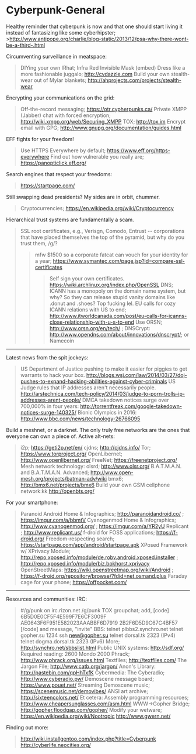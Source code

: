 Cyberpunk-General
=================

Healthy reminder that cyberpunk is now and that one should start living it instead of fantasizing like some cyberhipster; >http://www.antipope.org/charlie/blog-static/2013/12/psa-why-there-wont-be-a-third-.html
 
Circumventing surveillance in meatspace:
>DIYing your own IRhat; Infra Red Invisible Mask (embed)
>Dress like a more fashionable juggalo; http://cvdazzle.com
>Build your own stealth-wear out of Mylar blankets; http://ahprojects.com/projects/stealth-wear
 
Encrypting your communications on the grid:
>Off-the-record messaging; https://otr.cypherpunks.ca/
>Private XMPP (Jabber) chat with forced encryption; http://wiki.xmpp.org/web/Securing_XMPP
>TOX; http://tox.im
>Encrypt email with GPG; http://www.gnupg.org/documentation/guides.html
 
EFF fights for your freedom!
>Use HTTPS Everywhere by default; https://www.eff.org/https-everywhere
>Find out how vulnerable you really are; https://panopticlick.eff.org/
 
Search engines that respect your freedoms:
>https://startpage.com/

Still swapping dead presidents? My sides are in orbit, chummer.
>Cryptocurrencies; https://en.wikipedia.org/wiki/Cryptocurrency
 
Hierarchical trust systems are fundamentally a scam.
>SSL root certificates, e.g., Verisgn, Comodo, Entrust -- corporations that have placed themselves the top of the pyramid, but why do you trust them, /g/?
>>mfw $1500 so a corporate fatcat can vouch for your identity for a year; https://www.symantec.com/page.jsp?id=compare-ssl-certificates
>>>Self sign your own certificates. https://wiki.archlinux.org/index.php/OpenSSL
>DNS; ICANN has a monopoly on the domain name system, but why? So they can release stupid vanity domains like .donut and .shoes? Top fucking lel.
>>EU calls for cozy ICANN relations with US to end; http://www.itworldcanada.com/post/eu-calls-for-icanns-close-relationship-with-u-s-to-end
>>>Use ORSN; http://www.orsn.org/en/tech/ ; DNSCrypt: http://www.opendns.com/about/innovations/dnscrypt/; or Namecoin

---

Latest news from the spit jockeys:
>US Department of Justice pushing to make it easier for piggies to get warrants to hack your box. http://blogs.wsj.com/law/2014/03/27/doj-pushes-to-expand-hacking-abilities-against-cyber-criminals
>US Judge rules that IP addresses aren't necessarily people. http://arstechnica.com/tech-policy/2014/03/judge-to-porn-trolls-ip-addresses-arent-people/
>DMCA takedown notices surge over 700,000% in four years: http://torrentfreak.com/google-takedown-notices-surge-140325/
>Bionic Olympics in 2016: http://www.bbc.com/news/technology-26766095

Build a meshnet, or a darknet. The only truly free networks are the ones that everyone can own a piece of.
Active alt-nets:
>i2p; https://geti2p.net/en/
>cjdns; http://cjdns.info/
>Tor; https://www.torproject.org/
>OpenLibernet; http://www.openlibernet.org/
>FreeNet; https://freenetproject.org/
Mesh network technology:
>olsrd; http://www.olsr.org/
>B.A.T.M.A.N. and B.A.T.M.A.N. Advanced; http://www.open-mesh.org/projects/batman-adv/wiki
>bmx6; http://bmx6.net/projects/bmx6
Build your own GSM cellphone network:kk
>http://openbts.org/

For your smartphone:
>Paranoid Android Home & Infographics; http://paranoidandroid.co/ ; https://imgur.com/a/bbmtV
>Cyanogenmod Home & Infographics; http://www.cyanogenmod.org/ ; https://imgur.com/a/YR2yU
>Replicant ; http://www.replicant.us/
>f-droid for FOSS applications; https://f-droid.org/
>Freedom-respecting search; https://startpage.com/app/android/startpage.apk
>XPosed Framework w/ XPrivacy Module; http://repo.xposed.info/module/de.robv.android.xposed.installer ; http://repo.xposed.info/module/biz.bokhorst.xprivacy
>OpenStreetMaps: https://wiki.openstreetmap.org/wiki/Android ; https://f-droid.org/repository/browse/?fdid=net.osmand.plus
>Faraday cage for your phone; https://offpocket.com/

----
 
Resources and communities:
IRC:
>#/g/punk on irc.rizon.net
>/g/punk TOX groupchat; add, 
[code]
6B5D0E0CF5F4E599F7E6CF3009F
AE0643F6F951E582023AAABBF6D7919
2B2F6D5D9C67C4BF57
[/code] 
and message, "invite"
BBS:
>telnet plbbs2.synchro.net
>telnet gopher.su 1234
>ssh new@gopher.su
>telnet dorsal.tk 2323 (IPv4)
>telnet dogma.dorsal.tk 2323 (IPv6)
>More; http://synchro.net/sbbslist.html
Public UNIX systems:
>http://sdf.org/
Required reading:
>2600
>Mondo 2000
>Phrack; http://www.phrack.org/issues.html
>Textfiles; http://textfiles.com/
>The Jargon File; http://www.catb.org/jargon/
>Anon's Library: http://pastebin.com/qpHhTxfK
Cybermedia:
>The Cyberadio; http://www.cyberadio.pw/
>Demoscene message board; https://www.pouet.net/
>Streaming Demoscene music; https://scenemusic.net/demovibes/
>ANSI art archive; http://sixteencolors.net/
Et cetera:
>Assembly programming resources; http://www.cheapersunglasses.com/asm.html
>WWW->Gopher Bridge; http://gopher.floodgap.com/gopher/
>Modify your wetware; https://en.wikipedia.org/wiki/Nootropic
>http://www.gwern.net/
 
Finding out more:
>http://wiki.installgentoo.com/index.php?title=Cyberpunk
>http://cyberlife.neocities.org/
